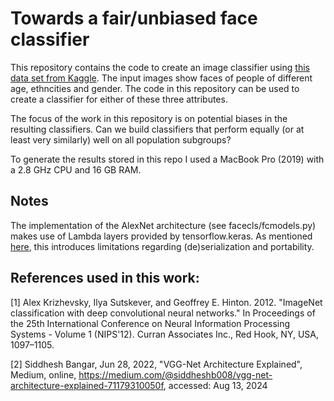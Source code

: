 # Towards a fair/unbiased face classifier

This repository contains the code to create an image classifier
using [this data set from Kaggle](https://www.kaggle.com/datasets/nipunarora8/age-gender-and-ethnicity-face-data-csv).
The input images show faces of people of different age, ethncities
and gender. The code in this repository can be used to create a 
classifier for either of these three attributes.

The focus of the work in this repository is on potential biases
in the resulting classifiers. Can we build classifiers that perform
equally (or at least very similarly) well on all population subgroups?

To generate the results stored in this repo I used a MacBook Pro (2019) 
with a 2.8 GHz CPU and 16 GB RAM.

## Notes
The implementation of the AlexNet architecture (see facecls/fcmodels.py) makes use of Lambda layers provided by tensorflow.keras. As mentioned [here](https://www.tensorflow.org/api_docs/python/tf/keras/layers/Lambda), this introduces limitations regarding (de)serialization and portability.

## References used in this work:
[1] Alex Krizhevsky, Ilya Sutskever, and Geoffrey E. Hinton. 2012. "ImageNet classification with deep convolutional neural networks." In Proceedings of the 25th International Conference on Neural Information Processing Systems - Volume 1 (NIPS'12). Curran Associates Inc., Red Hook, NY, USA, 1097–1105.

[2] Siddhesh Bangar, Jun 28, 2022, "VGG-Net Architecture Explained", Medium, online, https://medium.com/@siddheshb008/vgg-net-architecture-explained-71179310050f, accessed: Aug 13, 2024

